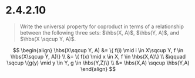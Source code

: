 # 2.4.2.10 

> Write the universal property for coproduct in terms of a relationship between
> the following three sets: $\hbs(X, A)$, $\hbs(Y, A)$, and
> $\hbs(X \sqcup Y, A)$.

$$
\begin{align}
\hbs(X\sqcup Y, A) &= \{ f(i) \mid i \in X\sqcup Y, f \in \hbs(X\sqcup Y, A)\} \\
&= \{ f(x) \mid x \in X, f \in \hbs(X,A)\} \\
&\qquad \sqcup \{g(y) \mid y \in Y, g \in \hbs(Y,Z)\} \\
&= \hbs(X,A) \sqcup \hbs(Y,A) 
\end{align}
$$

